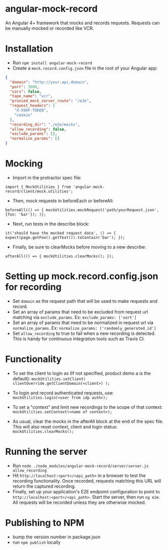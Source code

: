 # angular-mock-record
An Angular 4+ framework that mocks and records requests. Requests can be manually mocked or recorded like VCR.

# Installation
- Run `npm install angular-mock-record`
- Create a `mock.record.config.json` file in the root of your Angular app:


```json
{
  "domain": "http://your.api.domain",
  "port": 3000,
  "cors": false,
  "tape_name": "vcr",
  "proxied_mock_server_route": "/e2e",
  "request_headers": [
    "X-XSRF-TOKEN",
    "cookie"
  ],
  "recording_dir": "./e2e/mocks",
  "allow_recording": false,
  "exclude_params": [],
  "normalize_params": []
}
```


# Mocking
- Import in the protractor spec file:


`import { MockUtilities } from 'angular-mock-record/client/mock.utilities';`


- Then, mock requests in beforeEach or beforeAll:


`
beforeAll(() => {
  mockUtilities.mockRequest('path/yourRequest.json', {foo: 'bar'});
)};
`

- Next, run tests in the describe block:


`
it('should have the mocked request data', () => {
  expect(page.getFoo().getText()).toContain('bar');
});
`


- Finally, be sure to clearMocks before moving to a new describe:

`
afterAll(() => {
  mockUtilities.clearMocks();
});
`
# Setting up mock.record.config.json for recording

- Set `domain` as the request path that will be used to make requests and record.
- Set an array of params that need to be excluded from request url matching via `exclude_params`. Ex: `exclude_params: ['sort']`
- Set an array of params that need to be normalized in request url via `normalize_params`. Ex: `normalize_params: ['randomly_generated_id']`
- Set `allow_recording` to true to fail when a new recording is detected. This is handy for continuous integration tools such as Travis CI.

# Functionality

- To set the client to login as (If not specified, product demo a is the default):
  `mockUtilities.setClient( clientOverride.getClientDomain(<client>) );`

- To login and record authenticated requests, use:
  `mockUtilities.login(<user from idp auth>);`

- To set a "context" and limit new recordings to the scope of that context:
  `mockUtilities.setContext(<name of context>);`

- As usual, clear the mocks in the afterAll block at the end of the spec file. This will also reset context, client and login status:
  `mockUtilities.clearMocks();`


# Running the server

- Run `node ./node_modules/angular-mock-record/server/server.js allow_recording`
- Hit `http://localhost:<port>/<api_path>` in a browser to test the recording functionality.  Once recorded, requests matching this URL will return the captured recording.
- Finally, set up your application's E2E endpoint configuration to point to `http://localhost:<port>/<api_path>`. Start the server, then run `ng e2e`.  All requests will be recorded unless they are otherwise mocked.

# Publishing to NPM

- bump the version number in package.json
- run `npm publish` locally
